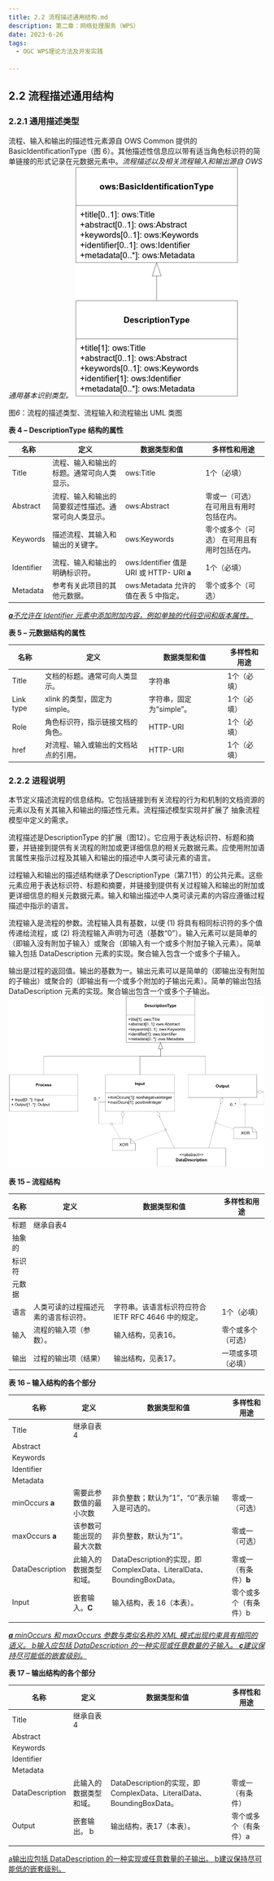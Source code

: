 ```yaml
---
title: 2.2 流程描述通用结构.md
description: 第二章：网络处理服务（WPS）
date: 2023-6-26
tags:
  - OGC WPS理论方法及开发实践

---
```


## 2.2 流程描述通用结构



### 2.2.1 通用描述类型

流程、输入和输出的描述性元素源自 OWS Common 提供的 BasicIdentificationType（图 6）。其他描述性信息应以带有适当角色标识符的简单链接的形式记录在元数据元素中。*流程描述以及相关流程输入和输出源自 OWS 通用基本识别类型。*
![](img/2.2流程描述通用结构/img-2023-06-26-17-16-38.png)

图*6*：流程的描述类型、流程输入和流程输出 UML 类图



**表 4 – DescriptionType 结构的属性**

| 名称       | 定义                                                 | 数据类型和值                               | 多样性和用途                                |
| ---------- | ---------------------------------------------------- | ------------------------------------------ | ------------------------------------------- |
| Title      | 流程、输入和输出的标题。通常可向人类显示。           | ows:Title                                  | 1个（必填）                                 |
| Abstract   | 流程、输入和输出的简要叙述性描述。通常可向人类显示。 | ows:Abstract                               | 零或一（可选） 在可用且有用时包括在内。     |
| Keywords   | 描述流程、其输入和输出的关键字。                     | ows:Keywords                               | 零个或多个（可选） 在可用且有用时包括在内。 |
| Identifier | 流程、输入和输出的明确标识符。                       | ows:Identifier 值是 URI 或 HTTP- URI **a** | 1个（必填）                                 |
| Metadata   | 参考有关此项目的其他元数据。                         | ows:Metadata 允许的值在表 5 中指定。       | 零个或多个（可选）                          |

<u>***a**不允许在 Identifier 元素中添加附加内容，例如单独的代码空间和版本属性。*</u>



**表 5 – 元数据结构的属性**

| 名称      | 定义                                 | 数据类型和值             | 多样性和用途 |
| --------- | ------------------------------------ | ------------------------ | ------------ |
| Title     | 文档的标题。通常可向人类显示。       | 字符串                   | 1个（必填）  |
| Link type | xlink 的类型，固定为 simple。        | 字符串，固定为“simple”。 | 1个（必填）  |
| Role      | 角色标识符，指示链接文档的角色。     | HTTP-URI                 | 1个（必填）  |
| href      | 对流程、输入或输出的文档站点的引用。 | HTTP-URI                 | 1个（必填）  |

### 2.2.2 进程说明

本节定义描述流程的信息结构。它包括链接到有关流程的行为和机制的文档资源的元素以及有关其输入和输出的描述性元素。流程描述模型实现并扩展了 抽象流程模型中定义的需求。

流程描述是DescriptionType 的扩展（图12）。它应用于表达标识符、标题和摘要，并链接到提供有关流程的附加或更详细信息的相关元数据元素。应使用附加语言属性来指示过程及其输入和输出的描述中人类可读元素的语言。

过程输入和输出的描述结构继承了DescriptionType（第7.1节）的公共元素。这些元素应用于表达标识符、标题和摘要，并链接到提供有关过程输入和输出的附加或更详细信息的相关元数据元素。输入和输出描述中人类可读元素的内容应遵循过程描述中指示的语言。

流程输入是流程的参数。流程输入具有基数，以便 (1) 将具有相同标识符的多个值传递给流程，或 (2) 将流程输入声明为可选（基数“0”）。输入元素可以是简单的（即输入没有附加子输入）或聚合（即输入有一个或多个附加子输入元素）。简单输入包括 DataDescription 元素的实现。聚合输入包含一个或多个子输入。

输出是过程的返回值。输出的基数为一。输出元素可以是简单的（即输出没有附加的子输出）或聚合的（即输出有一个或多个附加的子输出元素）。简单的输出包括 DataDescription 元素的实现。聚合输出包含一个或多个子输出。
![](img/2.2流程描述通用结构/img-2023-06-26-17-23-41.png)

**表 15 – 流程结构**

| 名称   | 定义                                 | 数据类型和值                                        | 多样性和用途       |
| ------ | ------------------------------------ | --------------------------------------------------- | ------------------ |
| 标题   | 继承自表4                            |                                                     |                    |
| 抽象的 |                                      |                                                     |                    |
| 标识符 |                                      |                                                     |                    |
| 元数据 |                                      |                                                     |                    |
| 语言   | 人类可读的过程描述元素的语言标识符。 | 字符串。该语言标识符应符合 IETF RFC 4646 中的规定。 | 1个（必填）        |
| 输入   | 流程的输入项（参数）。               | 输入结构，见表16。                                  | 零个或多个（可选） |
| 输出   | 过程的输出项（结果）                 | 输出结构，见表17。                                  | 一项或多项（必填） |

**表 16 – 输入结构的各个部分**

| 名称            | 定义                     | 数据类型和值                                                 | 多样性和用途          |
| --------------- | ------------------------ | ------------------------------------------------------------ | --------------------- |
| Title           | 继承自表4                |                                                              |                       |
| Abstract        |                          |                                                              |                       |
| Keywords        |                          |                                                              |                       |
| Identifier      |                          |                                                              |                       |
| Metadata        |                          |                                                              |                       |
| minOccurs **a** | 需要此参数值的最小次数   | 非负整数；默认为“1”，“0”表示输入是可选的。                   | 零或一 （可选）       |
| maxOccurs **a** | 该参数可能出现的最大次数 | 非负整数，默认为“1”。                                        | 零或一 （可选）       |
| DataDescription | 此输入的数据类型和域。   | DataDescription的实现，即ComplexData、LiteralData、BoundingBoxData。 | 零或一（有条件）**b** |
| Input           | 嵌套输入。**C**          | 输入结构，表 16（本表）。                                    | 零个或多个（有条件）b |
|                 |                          |                                                              |                       |

*<u>**a** minOccurs 和 maxOccurs 参数与类似名称的 XML 模式出现约束具有相同的语义。 b输入应包括 DataDescription 的一种实现或任意数量的子输入。 **c**建议保持尽可能低的嵌套级别。</u>*

**表 17 – 输出结构的各个部分**

| 名称            | 定义                   | 数据类型和值                                                 | 多样性和用途          |
| --------------- | ---------------------- | ------------------------------------------------------------ | --------------------- |
| Title           | 继承自表4              |                                                              |                       |
| Abstract        |                        |                                                              |                       |
| Keywords        |                        |                                                              |                       |
| Identifier      |                        |                                                              |                       |
| Metadata        |                        |                                                              |                       |
| DataDescription | 此输入的数据类型和域。 | DataDescription的实现，即ComplexData、LiteralData、BoundingBoxData。 | 零或一（有条件）      |
| Output          | 嵌套输出。 b           | 输出结构，表17（本表）。                                     | 零个或多个（有条件）a |
|                 |                        |                                                              |                       |

<u>a输出应包括 DataDescription 的一种实现或任意数量的子输出。 b建议保持尽可能低的嵌套级别。</u>